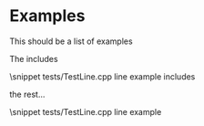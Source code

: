 # Examples

This should be a list of examples

The includes 

\snippet tests/TestLine.cpp line example includes

the rest...

\snippet tests/TestLine.cpp line example
